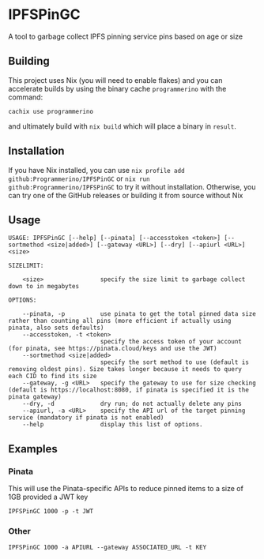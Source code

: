 # IPFSPinGC

A tool to garbage collect IPFS pinning service pins based on age or size

## Building

This project uses Nix (you will need to enable flakes) and you can accelerate builds by using the binary cache `programmerino` with the command:
```
cachix use programmerino
```

and ultimately build with `nix build` which will place a binary in `result`.

## Installation

If you have Nix installed, you can use `nix profile add github:Programmerino/IPFSPinGC` or `nix run github:Programmerino/IPFSPinGC` to try it without installation. Otherwise, you can try one of the GitHub releases or building it from source without Nix

## Usage

```
USAGE: IPFSPinGC [--help] [--pinata] [--accesstoken <token>] [--sortmethod <size|added>] [--gateway <URL>] [--dry] [--apiurl <URL>] <size>

SIZELIMIT:

    <size>                specify the size limit to garbage collect down to in megabytes

OPTIONS:

    --pinata, -p          use pinata to get the total pinned data size rather than counting all pins (more efficient if actually using pinata, also sets defaults)
    --accesstoken, -t <token>
                          specify the access token of your account (for pinata, see https://pinata.cloud/keys and use the JWT)
    --sortmethod <size|added>
                          specify the sort method to use (default is removing oldest pins). Size takes longer because it needs to query each CID to find its size
    --gateway, -g <URL>   specify the gateway to use for size checking (default is https://localhost:8080, if pinata is specified it is the pinata gateway)
    --dry, -d             dry run; do not actually delete any pins
    --apiurl, -a <URL>    specify the API url of the target pinning service (mandatory if pinata is not enabled)
    --help                display this list of options.
```

## Examples

### Pinata
This will use the Pinata-specific APIs to reduce pinned items to a size of 1GB provided a JWT key

```
IPFSPinGC 1000 -p -t JWT
```

### Other
```
IPFSPinGC 1000 -a APIURL --gateway ASSOCIATED_URL -t KEY
```